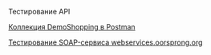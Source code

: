 Тестирование API

[Коллекция DemoShopping в Postman](https://www.postman.com/joint-operations-cosmonaut-99875568/workspace/my-workspace/collection/38265002-ada05dfd-27df-4042-bb9e-8e5fb850b5b3?action=share&creator=38265002&active-environment=38265002-d4465d03-6a3d-43a4-b4be-f7ed7095810b)

[Тестирование SOAP-сервиса webservices.oorsprong.org](https://www.postman.com/joint-operations-cosmonaut-99875568/workspace/soap/collection/38265002-8650e514-c05b-45b9-8d84-2a3640763126?action=share&creator=38265002)

